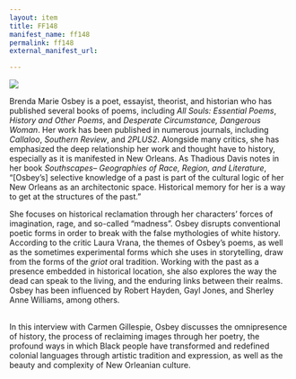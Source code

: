 ```yaml
---
layout: item
title: FF148
manifest_name: ff148
permalink: ff148
external_manifest_url: 

---
```

<!-- Add an essay or interpretive material below this line,
using HTML or markdown.  Do not modify this file above this line -->

<body>
<img src="https://furiousflower.org/wp-content/uploads/2019/04/osbey-profile.png">
       <p> Brenda Marie Osbey is a poet, essayist, theorist, and historian who has published several books of poems, including <i>All Souls: Essential Poems</i>, <i>History and Other Poems</i>, and <i>Desperate Circumstance, Dangerous Woman</i>. Her work has been published in numerous journals, including <i>Callaloo</i>, <i>Southern Review</i>, and <i>2PLUS2</i>. Alongside many critics, she has emphasized the deep relationship her work and thought have to history, especially as it is manifested in New Orleans. As Thadious Davis notes in her book <i>Southscapes– Geographies of Race, Region, and Literature</i>, “[Osbey’s] selective knowledge of a past is part of the cultural logic of her New Orleans as an architectonic space. Historical memory for her is a way to get at the structures of the past.” </p>
   <p> She focuses on historical reclamation through her characters’ forces of imagination, rage, and so-called “madness”. Osbey disrupts conventional poetic forms in order to break with the false mythologies of white history.  According to the critic Laura Vrana, the themes of Osbey’s poems, as well as the sometimes experimental forms which she uses in storytelling, draw from the forms of the <i>griot</i> oral tradition. Working with the past as a presence embedded in historical location, she also explores the way the dead can speak to the living, and the enduring links between their realms.
    Osbey has been influenced by Robert Hayden, Gayl Jones, and Sherley Anne Williams, among others.</p>
<br>
In this interview with Carmen Gillespie, Osbey discusses the omnipresence of history, the process of reclaiming images through her poetry, the profound ways in which Black people have transformed and redefined colonial languages through artistic tradition and expression, as well as the beauty and complexity of New Orleanian culture.

</body>

